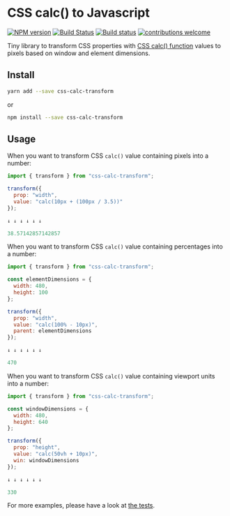 # CSS calc() to Javascript

[![NPM version](http://img.shields.io/npm/v/css-calc-transform.svg)](https://www.npmjs.org/package/css-calc-transform)
[![Build Status](https://travis-ci.org/kristerkari/css-calc-transform.svg?branch=master)](https://travis-ci.org/kristerkari/css-calc-transform)
[![Build status](https://ci.appveyor.com/api/projects/status/1y0weqkwsafh5fwq/branch/master?svg=true)](https://ci.appveyor.com/project/kristerkari/css-calc-transform/branch/master)
[![contributions welcome](https://img.shields.io/badge/contributions-welcome-brightgreen.svg?style=flat)](https://egghead.io/courses/how-to-contribute-to-an-open-source-project-on-github)

Tiny library to transform CSS properties with [CSS calc() function](https://developer.mozilla.org/en-US/docs/Web/CSS/calc) values to pixels based on window and element dimensions.

## Install

```sh
yarn add --save css-calc-transform
```

or

```sh
npm install --save css-calc-transform
```

## Usage

When you want to transform CSS `calc()` value containing pixels into a number:

```js
import { transform } from "css-calc-transform";

transform({
  prop: "width",
  value: "calc(10px + (100px / 3.5))"
});

↓ ↓ ↓ ↓ ↓ ↓

38.57142857142857
```

When you want to transform CSS `calc()` value containing percentages into a number:

```js
import { transform } from "css-calc-transform";

const elementDimensions = {
  width: 480,
  height: 100
};

transform({
  prop: "width",
  value: "calc(100% - 10px)",
  parent: elementDimensions
});

↓ ↓ ↓ ↓ ↓ ↓

470
```

When you want to transform CSS `calc()` value containing viewport units into a number:

```js
import { transform } from "css-calc-transform";

const windowDimensions = {
  width: 480,
  height: 640
};

transform({
  prop: "height",
  value: "calc(50vh + 10px)",
  win: windowDimensions
});

↓ ↓ ↓ ↓ ↓ ↓

330
```

For more examples, please have a look at [the tests](__tests__/index.spec.js).
